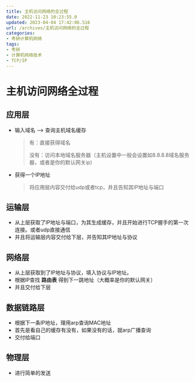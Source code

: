 ```yaml
---
title: 主机访问网络的全过程
date: 2022-11-23 10:23:55.0
updated: 2023-04-04 17:42:06.516
url: /archives/主机访问网络的全过程
categories: 
- 考研计算机网络
tags: 
- 考研
- 计算机网络技术
- TCP/IP
---
```




# 主机访问网络全过程

## 应用层

- 输入域名 --> 查询主机域名缓存

  > 有：直接获得域名
  >
  > 没有：访问本地域名服务器（主机设置中一般会设置如8.8.8.8域名服务器，或者是你的默认网关ip）

- 获得一个IP地址

  > 将应用层内容交付给udp或者tcp，并且告知其IP地址与端口

## 运输层

- 从上层获取了IP地址与端口，为其生成缓存，并且开始进行TCP握手的第一次连接。或者udp直接通信
- 并且将运输层内容交付给下层，并告知其IP地址与协议

## 网络层

- 从上层获取到了IP地址与协议，填入协议与IP地址。
- 根据IP查找 **路由表** 得到下一跳地址（大概率是你的默认网关）
- 并且交付给下层

## 数据链路层

- 根据下一条IP地址，理用arp查询MAC地址
- 首先是看自己的缓存有没有，如果没有的话，就arp广播查询
- 交付给端口

## 物理层

- 进行简单的发送